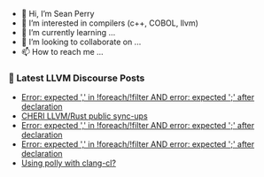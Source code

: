 - 👋 Hi, I’m Sean Perry
- 👀 I’m interested in compilers (c++, COBOL, llvm)
- 🌱 I’m currently learning ...
- 💞️ I’m looking to collaborate on ...
- 📫 How to reach me ...

<!---
s66perry/s66perry is a ✨ special ✨ repository because its `README.md` (this file) appears on your GitHub profile.
You can click the Preview link to take a look at your changes.
--->
### 📕 Latest LLVM Discourse Posts

<!-- DISCOURSE-LLVM:START -->
- [Error: expected &#39;,&#39; in !foreach/!filter AND error: expected &#39;;&#39; after declaration](https://discourse.llvm.org/t/error-expected-in-foreach-filter-and-error-expected-after-declaration/70527#post_3)
- [CHERI LLVM/Rust public sync-ups](https://discourse.llvm.org/t/cheri-llvm-rust-public-sync-ups/62815?page=2#post_21)
- [Error: expected &#39;,&#39; in !foreach/!filter AND error: expected &#39;;&#39; after declaration](https://discourse.llvm.org/t/error-expected-in-foreach-filter-and-error-expected-after-declaration/70527#post_2)
- [Error: expected &#39;,&#39; in !foreach/!filter AND error: expected &#39;;&#39; after declaration](https://discourse.llvm.org/t/error-expected-in-foreach-filter-and-error-expected-after-declaration/70527#post_1)
- [Using polly with clang-cl?](https://discourse.llvm.org/t/using-polly-with-clang-cl/70526#post_1)
<!-- DISCOURSE-LLVM:END -->
